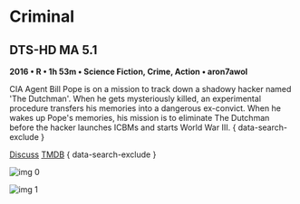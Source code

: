 # Criminal

## DTS-HD MA 5.1

**2016 • R • 1h 53m • Science Fiction, Crime, Action • aron7awol**

CIA Agent Bill Pope is on a mission to track down a shadowy hacker named 'The Dutchman'. When he gets mysteriously killed, an experimental procedure transfers his memories into a dangerous ex-convict. When he wakes up Pope's memories, his mission is to eliminate The Dutchman before the hacker launches ICBMs and starts World War III.
{ data-search-exclude }

[Discuss](https://www.avsforum.com/threads/bass-eq-for-filtered-movies.2995212/post-56747528)  [TMDB](302156)
{ data-search-exclude }

![img 0](https://i.imgur.com/MQrR70g.jpg)

![img 1](https://i.imgur.com/iXYvK0Q.jpg)

